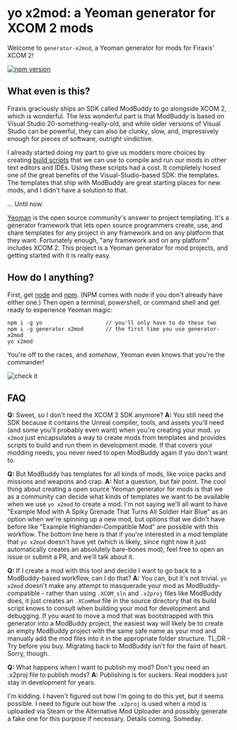 # yo x2mod: a Yeoman generator for XCOM 2 mods
Welcome to `generator-x2mod`, a Yeoman generator for mods for Firaxis' XCOM 2!

[![npm version](https://badge.fury.io/js/generator-x2mod.svg)](https://badge.fury.io/js/generator-x2mod)

## What even is this?
Firaxis graciously ships an SDK called ModBuddy to go alongside XCOM 2, which is wonderful. The less wonderful part is that ModBuddy is based on Visual Studio 20-something-really-old, and while older versions of Visual Studio can be powerful, they can also be clunky, slow, and, impressively enough for pieces of software, outright vindictive. 

I already started doing my part to give us modders more choices by creating [build scripts](https://github.com/jammerware/x2mods-dev-scripts) that we can use to compile and run our mods in other text editors and IDEs. Using these scripts had a cost. It completely hosed one of the great benefits of the Visual-Studio-based SDK: the templates. The templates that ship with ModBuddy are great starting places for new mods, and I didn't have a solution to that.

... Until now.

[Yeoman](http://yeoman.io/) is the open source community's answer to project templating. It's a generator framework that lets open source programmers create, use, and share templates for any project in any framework and on any platform that they want. Fortunately enough, "any framework and on any platform" includes XCOM 2. This project is a Yeoman generator for mod projects, and getting started with it is really easy.

## How do I anything?
First, get [node](https://nodejs.org/en/download/) and [npm](https://www.npmjs.com/). (NPM comes with node if you don't already have either one.) Then open a terminal, powershell, or command shell and get ready to experience Yeoman magic:

```
npm i -g yo                    // you'll only have to do these two
npm i -g generator x2mod       // the first time you use generator-x2mod
yo x2mod
```

You're off to the races, and _somehow_, Yeoman even knows that you're the commander!

![check it](https://i.imgur.com/K7ox5XB.png)

## FAQ
**Q:** Sweet, so I don't need the XCOM 2 SDK anymore?
**A:** You still need the SDK because it contains the Unreal compiler, tools, and assets you'll need (and some you'll probably even want) when you're creating your mod. `yo x2mod` just encapsulates a way to create mods from templates and provides scripts to build and run them in development mode. If that covers your modding needs, you never need to open ModBuddy again if you don't want to.

**Q:** But ModBuddy has templates for all kinds of mods, like voice packs and missions and weapons and crap.
**A:** Not a question, but fair point. The cool thing about creating a open source Yeoman generator for mods is that we as a community can decide what kinds of templates we want to be available when we use `yo x2mod` to create a mod. I'm not saying we'll all want to have "Example Mod with A Spiky Grenade That Turns All Soldier Hair Blue" as an option when we're spinning up a new mod, but options that we didn't have before like "Example Highlander-Compatible Mod" are possible with this workflow. The bottom line here is that if you're interested in a mod template that `yo x2mod` doesn't have yet (which is likely, since right now it just automatically creates an absolutely bare-bones mod), feel free to open an issue or submit a PR, and we'll talk about it.

**Q:** If I create a mod with this tool and decide I want to go back to a ModBuddy-based workflow, can I do that?
**A:** You can, but it's not trivial. `yo x2mod` doesn't make any attempt to masquerade your mod as ModBuddy-compatible - rather than using `.XCOM_sln` and `.x2proj` files like ModBuddy does, it just creates an `.XComMod` file in the source directory that its build script knows to consult when building your mod for development and debugging. If you want to move a mod that was bootstrapped with this generator into a ModBuddy project, the easiest way will likely be to create an empty ModBuddy project with the same safe name as your mod and manually add the mod files into it in the appropriate folder structure. TL;DR - Try before you buy. Migrating back to ModBuddy isn't for the faint of heart. Sorry, though.

**Q:** What happens when I want to publish my mod? Don't you need an .x2proj file to publish mods?
**A:** Publishing is for suckers. Real modders just stay in development for years.

I'm kidding. I haven't figured out how I'm going to do this yet, but it seems possible. I need to figure out how the `.x2proj` is used when a mod is uploaded via Steam or the Alternative Mod Uploader and possibly generate a fake one for this purpose if necessary. Details coming. Someday.